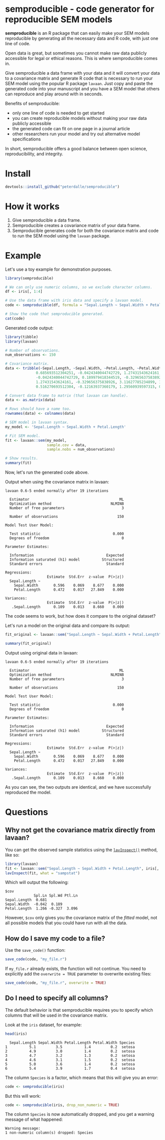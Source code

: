 # semproducible - code generator for reproducible SEM models

**semproducible** is an R package that can easily make your SEM models reproducible by generating all the necessary data and R code, with just one line of code.

Open data is great, but sometimes you cannot make raw data publicly accessible for legal or ethical reasons. This is where semproducible comes in.

Give semproducible a data frame with your data and it will convert your data to a covariance matrix and generate R code that is necessary to run your SEM model using the popular R package `lavaan`. Just copy and paste the generated code into your manuscript and you have a SEM model that others can reproduce and play around with in seconds.

Benefits of semproducible:

- only one line of code is needed to get started
- you can create reproducible models without making your raw data publicly accessible
- the generated code can fit on one page in a journal article
- other researchers run your model and try out alternative model specifications

In short, semproducible offers a good balance between open science, reproducibility, and integrity.

# Install

```r
devtools::install_github("peterdalle/semproducible")
```

# How it works

1. Give semproducible a data frame.
2. Semproducible creates a covariance matrix of your data frame.
3. Semproducible generates code for both the covariance matrix and code to run the SEM model using the `lavaan` package.

# Example

Let's use a toy example for demonstration purposes.

```r
library(semproducible)

# We can only use numeric columns, so we exclude character columns.
df <- iris[, 1:4]

# Use the data frame with iris data and specify a lavaan model.
code <- semproducible(df, formula = "Sepal.Length ~ Sepal.Width + Petal.Length")

# Show the code that semproducible generated.
cat(code)
```

Generated code output:

```r
library(tibble)
library(lavaan)

# Number of observations.
num_observations <- 150

# Covariance matrix.
data <- tribble(~Sepal.Length, ~Sepal.Width, ~Petal.Length, ~Petal.Width,
              0.685693512304251, -0.0424340044742729, 1.27431543624161, 0.516270693512304,               
              -0.0424340044742729, 0.189979418344519, -0.329656375838926, -0.12163937360179,               
              1.27431543624161, -0.329656375838926, 3.11627785234899, 1.29560939597315,               
              0.516270693512304, -0.12163937360179, 1.29560939597315, 0.581006263982103)

# Convert data frame to matrix (that lavaan can handle).
data <- as.matrix(data)

# Rows should have a name too.
rownames(data) <- colnames(data)

# SEM model in lavaan syntax.
my_model <- 'Sepal.Length ~ Sepal.Width + Petal.Length'

# Fit SEM model.
fit <- lavaan::sem(my_model,
                   sample.cov = data,
                   sample.nobs = num_observations)

# Show results.
summary(fit)
```

Now, let's run the generated code above.

Output when using the covariance matrix in lavaan:

```
lavaan 0.6-5 ended normally after 19 iterations

  Estimator                                         ML
  Optimization method                           NLMINB
  Number of free parameters                          3
                                                      
  Number of observations                           150
                                                      
Model Test User Model:
                                                      
  Test statistic                                 0.000
  Degrees of freedom                                 0

Parameter Estimates:

  Information                                 Expected
  Information saturated (h1) model          Structured
  Standard errors                             Standard

Regressions:
                   Estimate  Std.Err  z-value  P(>|z|)
  Sepal.Length ~                                      
    Sepal.Width       0.596    0.069    8.677    0.000
    Petal.Length      0.472    0.017   27.849    0.000

Variances:
                   Estimate  Std.Err  z-value  P(>|z|)
   .Sepal.Length      0.109    0.013    8.660    0.000
```

The code seems to work, but how does it compare to the original dataset?

Let's run a model on the original data and compare its output:

```r
fit_original <- lavaan::sem("Sepal.Length ~ Sepal.Width + Petal.Length", iris[, 1:4])

summary(fit_original)
```

Output using original data in lavaan:

```
lavaan 0.6-5 ended normally after 19 iterations

  Estimator                                         ML
  Optimization method                           NLMINB
  Number of free parameters                          3
                                                      
  Number of observations                           150
                                                      
Model Test User Model:
                                                      
  Test statistic                                 0.000
  Degrees of freedom                                 0

Parameter Estimates:

  Information                                 Expected
  Information saturated (h1) model          Structured
  Standard errors                             Standard

Regressions:
                   Estimate  Std.Err  z-value  P(>|z|)
  Sepal.Length ~                                      
    Sepal.Width       0.596    0.069    8.677    0.000
    Petal.Length      0.472    0.017   27.849    0.000

Variances:
                   Estimate  Std.Err  z-value  P(>|z|)
   .Sepal.Length      0.109    0.013    8.660    0.000
```

As you can see, the two outputs are identical, and we have successfully reproduced the model.

# Questions

## Why not get the covariance matrix directly from lavaan?

You can get the observed sample statistics using the [`lavInspect()`](https://rdrr.io/cran/lavaan/man/lavInspect.html) method, like so:

```r
library(lavaan)
fit <- lavaan::sem("Sepal.Length ~ Sepal.Width + Petal.Length", iris[, 1:4])
lavInspect(fit, what = "sampstat")
```

Which will output the following:

```
$cov
             Spl.Ln Spl.Wd Ptl.Ln
Sepal.Length  0.681              
Sepal.Width  -0.042  0.189       
Petal.Length  1.266 -0.327  3.096
```

However, `$cov` only gives you the covariance matrix of the *fitted* model, not all possible models that you could have run with all the data.

## How do I save my code to a file?

Use the `save_code()` function:

```r
save_code(code, "my_file.r")
```

If `my_file.r` already exists, the function will not continue. You need to explicitly add the `overwrite = TRUE` parameter to overwrite existing files:

```r
save_code(code, "my_file.r", overwrite = TRUE)
```

## Do I need to specify all columns?

The default behavior is that semproducible requires you to specify which columns that will be used in the covariance matrix.

Look at the `iris` dataset, for example:

```r
head(iris)
```

```
  Sepal.Length Sepal.Width Petal.Length Petal.Width Species
1          5.1         3.5          1.4         0.2  setosa
2          4.9         3.0          1.4         0.2  setosa
3          4.7         3.2          1.3         0.2  setosa
4          4.6         3.1          1.5         0.2  setosa
5          5.0         3.6          1.4         0.2  setosa
6          5.4         3.9          1.7         0.4  setosa
```

The column `Species` is a factor, which means that this will give you an error:

```r
code <- semproducible(iris)
```

But this will work:

```r
code <- semproducible(iris, drop_non_numeric = TRUE)
```

The column `Species` is now automatically dropped, and you get a warning message of what happened:

```
Warning message:
1 non-numeric column(s) dropped: Species
```